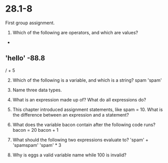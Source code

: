 # 28.1-8
First group assignment.

1. Which of the following are operators, and which are values?
 *
 'hello'
 -88.8
 -
 /
 +
 5

2. Which of the following is a variable, and which is a string?
 spam 'spam'

3. Name three data types.

4. What is an expression made up of? What do all expressions do?

5. This chapter introduced assignment statements, like spam = 10. What is the difference between an expression and a statement?

6. What does the variable bacon contain after the following code runs? bacon = 20
bacon + 1

7. What should the following two expressions evaluate to?
 'spam' + 'spamspam'
 'spam' * 3

8. Why is eggs a valid variable name while 100 is invalid?


 

